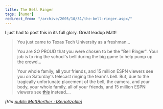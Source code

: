 ```yaml
---
title: The Bell Ringer
tags: [humor]
redirect_from: "/archive/2005/10/31/the-bell-ringer.aspx/"
---
```


I just had to post this in its full glory. Great leadup Matt!

> You just came to Texas Tech University as a freshman...
>
> You are SO PROUD that you were chosen to be the "Bell Ringer". Your
> job is to ring the school's bell during the big game to help pump up
> the crowd...
>
> Your whole family, all your friends, and 15 million ESPN viewers see
> you on Saturday's telecast ringing the team's bell. But, due to the
> tragically unfortunate placement of the bell, the camera, and your
> body, your whole family, all of your friends, and 15 million ESPN
> viewers see
> [this](http://www.mattberther.com/downloads/bellringer.wmv)
> instead....

*[Via [public MattBerther :
ISerializable](http://www.mattberther.com/2005/11/000685.html)]*

